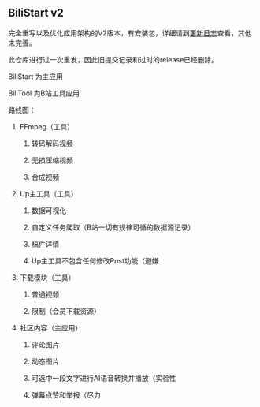 ## BiliStart v2

完全重写以及优化应用架构的V2版本，有安装包，详细请到[更新日志](./docs/Version-Build.md)查看，其他未完善。



此仓库进行过一次重发，因此旧提交记录和过时的release已经删除。



BiliStart 为主应用



BiliTool 为B站工具应用



路线图：

1. FFmpeg（工具）
   
   1. 转码解码视频
   
   2. 无损压缩视频
   
   3. 合成视频

2. Up主工具（工具）
   
   1. 数据可视化
   
   2. 自定义任务爬取（B站一切有规律可循的数据源记录）
   
   3. 稿件详情
   
   4. Up主工具不包含任何修改Post功能（避嫌

3. 下载模块（工具）
   
   1. 普通视频
   
   2. 限制（会员下载资源）

4. 社区内容（主应用）
   
   1. 评论图片
   
   2. 动态图片
   
   3. 可选中一段文字进行AI语音转换并播放（实验性
   
   4. 弹幕点赞和举报（尽力
